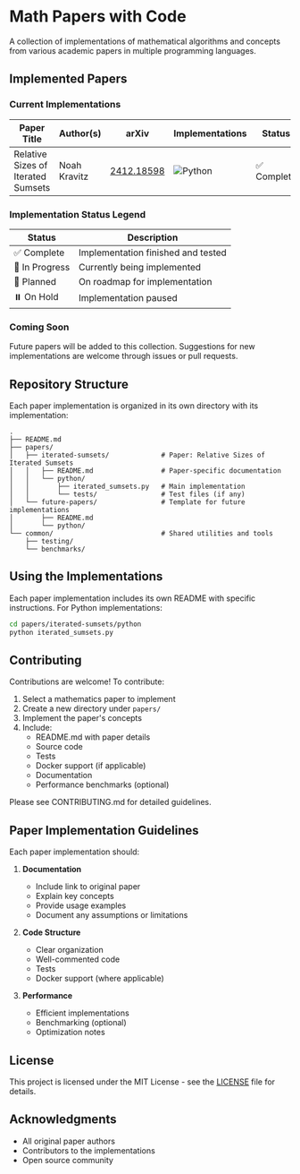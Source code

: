 # Math Papers with Code

A collection of implementations of mathematical algorithms and concepts from various academic papers in multiple programming languages.

## Implemented Papers

### Current Implementations

| Paper Title | Author(s) | arXiv | Implementations | Status | Directory |
|------------|-----------|--------|-----------------|---------|-----------|
| Relative Sizes of Iterated Sumsets | Noah Kravitz | [2412.18598](https://arxiv.org/pdf/2412.18598) | ![Python](https://img.shields.io/badge/Python-3776AB?style=flat&logo=python&logoColor=white) | ✅ Complete | `papers/iterated-sumsets/` |

### Implementation Status Legend

| Status | Description |
|--------|-------------|
| ✅ Complete | Implementation finished and tested |
| 🚧 In Progress | Currently being implemented |
| 📝 Planned | On roadmap for implementation |
| ⏸️ On Hold | Implementation paused |

### Coming Soon

Future papers will be added to this collection. Suggestions for new implementations are welcome through issues or pull requests.

## Repository Structure

Each paper implementation is organized in its own directory with its implementation:

```
.
├── README.md
├── papers/
│   ├── iterated-sumsets/             # Paper: Relative Sizes of Iterated Sumsets
│   │   ├── README.md                 # Paper-specific documentation
│   │   └── python/
│   │       ├── iterated_sumsets.py   # Main implementation
│   │       └── tests/                # Test files (if any)
│   └── future-papers/                # Template for future implementations
│       ├── README.md
│       └── python/
└── common/                           # Shared utilities and tools
    ├── testing/
    └── benchmarks/
```

## Using the Implementations

Each paper implementation includes its own README with specific instructions. For Python implementations:

```bash
cd papers/iterated-sumsets/python
python iterated_sumsets.py
```

## Contributing

Contributions are welcome! To contribute:

1. Select a mathematics paper to implement
2. Create a new directory under `papers/`
3. Implement the paper's concepts
4. Include:
   - README.md with paper details
   - Source code
   - Tests
   - Docker support (if applicable)
   - Documentation
   - Performance benchmarks (optional)

Please see CONTRIBUTING.md for detailed guidelines.

## Paper Implementation Guidelines

Each paper implementation should:

1. **Documentation**
   - Include link to original paper
   - Explain key concepts
   - Provide usage examples
   - Document any assumptions or limitations

2. **Code Structure**
   - Clear organization
   - Well-commented code
   - Tests
   - Docker support (where applicable)

3. **Performance**
   - Efficient implementations
   - Benchmarking (optional)
   - Optimization notes

## License

This project is licensed under the MIT License - see the [LICENSE](LICENSE) file for details.

## Acknowledgments

- All original paper authors
- Contributors to the implementations
- Open source community